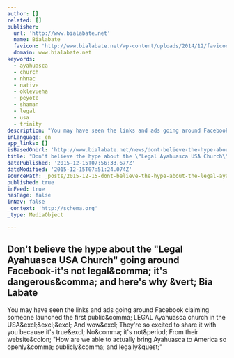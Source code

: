 ```yaml
---
author: []
related: []
publisher:
  url: 'http://www.bialabate.net'
  name: Bialabate
  favicon: 'http://www.bialabate.net/wp-content/uploads/2014/12/favicon.png'
  domain: www.bialabate.net
keywords:
  - ayahuasca
  - church
  - nhnac
  - native
  - oklevueha
  - peyote
  - shaman
  - legal
  - usa
  - trinity
description: "You may have seen the links and ads going around Facebook claiming someone launched the first public, LEGAL Ayahuasca church in the USA!!! And wow! They're so excited to share it with you because it's true! No, it's not. From their website: \"How are we able to actually bring Ayahuasca to America so openly, publicly, and legally?\""
inLanguage: en
app_links: []
isBasedOnUrl: 'http://www.bialabate.net/news/dont-believe-the-hype-about-the-legal-ayahuasca-usa-church-going-around-facebook-its-not-legal-its-dangerous-and-heres-why'
title: "Don't believe the hype about the \"Legal Ayahuasca USA Church\" going around Facebook-it's not legal, it's dangerous, and here's why | Bia Labate"
datePublished: '2015-12-15T07:56:33.677Z'
dateModified: '2015-12-15T07:51:24.074Z'
sourcePath: _posts/2015-12-15-dont-believe-the-hype-about-the-legal-ayahuasca-usa-church.md
published: true
inFeed: true
hasPage: false
inNav: false
_context: 'http://schema.org'
_type: MediaObject

---
```

<article style=""><h1>Don't believe the hype about the "Legal Ayahuasca USA Church" going around Facebook-it's not legal&amp;comma; it's dangerous&amp;comma; and here's why &amp;vert; Bia Labate</h1><p>You may have seen the links and ads going around Facebook claiming someone launched the first public&amp;comma; LEGAL Ayahuasca church in the USA&amp;excl;&amp;excl;&amp;excl; And wow&amp;excl; They're so excited to share it with you because it's true&amp;excl; No&amp;comma; it's not&amp;period; From their website&amp;colon; "How are we able to actually bring Ayahuasca to America so openly&amp;comma; publicly&amp;comma; and legally&amp;quest;"</p></article>